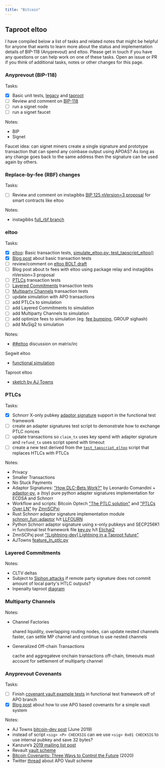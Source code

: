 ```yaml
---
title: "Bitcoin"
---
```


## Taproot eltoo

I have compiled below a list of tasks and related notes that might be helpful for anyone that wants to learn more about the status and implementation details of BIP-118 (Anyprevout) and eltoo. Please get in touch if you have any questions or can help work on one of these tasks. Open an issue or PR if you think of additional tasks, notes or other changes for this page.

### Anyprevout (BIP-118)

Tasks:
 - [X] Basic unit tests, [legacy](https://github.com/ajtowns/bitcoin/blob/57cb1249a20d2e09952040693eb62d04fe1f1399/src/test/sighash_tests.cpp#L247) and [taproot](https://github.com/ajtowns/bitcoin/blob/57cb1249a20d2e09952040693eb62d04fe1f1399/src/test/sighash_tests.cpp#L404)
 - [ ] Review and comment on [BIP-118](https://github.com/bitcoin/bips/blob/master/bip-0118.mediawiki)
 - [ ] run a signet node
 - [ ] run a signet faucet

Notes:

* BIP
* Signet

Faucet idea: can signet miners create a single signature and prototype transaction that can spend any coinbase output using APOAS? As long as any change goes back to the same address then the signature can be used again by others.

### Replace-by-fee (RBF) changes

Tasks:

- [ ] Review and comment on instagibbs [BIP 125 nVersion=3 proposal](https://gist.github.com/instagibbs/b3095752d6289ab52166c04df55c1c19) for smart contracts like eltoo

Notes:

 - instagibbs [full_rbf branch](https://github.com/instagibbs/bitcoin/tree/full_rbf_2022)


### eltoo

Tasks:

 - [X] [eltoo](https://blockstream.com/eltoo.pdf): Basic transaction tests, [simulate_eltoo.py: test_tapscript_eltoo()](https://github.com/remyers/bitcoin/blob/eltoo-anyprevout/test/functional/simulate_eltoo.py#L1623)
 - [X] [Blog post](https://yakshaver.org/2021/07/26/first.html) about basic transaction tests
 - [ ] review/comment on [eltoo BOLT draft](https://github.com/instagibbs/bolts/tree/eltoo_draft)
 - [ ] Blog post about tx fees with eltoo using package relay and instagibbs nVersion=3 proposal
 - [ ] [PTLCs](https://suredbits.com/payment-points-part-1/) transaction tests
 - [ ] [Layered Commitments](https://lists.linuxfoundation.org/pipermail/lightning-dev/2020-January/002448.html) transaction tests
 - [ ] [Multiparty Channels](https://www.ncbi.nlm.nih.gov/pmc/articles/PMC6124062/) transaction tests
 - [ ] update simulation with APO transactions
 - [ ] add PTLCs to simulation
 - [ ] add Layered Commitments to simulation
 - [ ] add Multiparty Channels to simulation
 - [ ] add optimize fees to simulation (eg. [fee bumping](https://lists.linuxfoundation.org/pipermail/bitcoin-dev/2021-May/019031.html), GROUP sighash)
 - [ ] add MuSig2 to simulation

Notes:
* [##eltoo](https://matrix.to/#/##eltoo:libera.chat) discussion on matrix/irc

Segwit eltoo
* [functional simulation](https://github.com/remyers/bitcoin/blob/anyprevout/test/functional/simulate_eltoo.py)

Taproot eltoo
* [sketch by AJ Towns](https://lists.linuxfoundation.org/pipermail/lightning-dev/2019-May/001996.html)

### PTLCs

Tasks:

 - [X] Schnorr X-only pubkey [adaptor signature](https://github.com/bitcoin/bips/blob/master/bip-0340.mediawiki#Adaptor_Signatures) support in the functional test framework
 - [ ] create an adapter signatures test script to demonstrate how to exchange PTLC nonces
 - [ ] update transactions so `claim_tx` uses key spend with adapter signature and `refund_tx` uses script spend with timeout
 - [ ] create a new test derived from the [`test_tapscript_eltoo`](https://github.com/remyers/bitcoin/blob/37a7490dc3b2128c0f7e34a463531f1123682d42/test/functional/simulate_eltoo.py#L1623) script that replaces HTLCs with PTLCs

Notes:

* Privacy
* Smaller Transactions
* No Stuck Payments
* Adaptor Signatures: ["How DLC-Bets Work?"](https://satoshispritz.com/presentazioni/210318-how_dlc-bets_work.pdf) by  Leonardo Comandini + [adaptor-py](https://github.com/LeoComandini/adaptor-py), a (toy) pure python adapter signatures implementation for ECDSA and Schnorr
* Workflow and scripts: Bitcoin Optech ["The PTLC solution"](https://bitcoinops.org/en/preparing-for-taproot/#ptlcs) and ["PTLCs Over LN"](https://bitcoinops.org/en/newsletters/2021/09/01/#ptlcs-over-ln) by [ZmnSCPxj](https://zmnscpxj.github.io/about.html)
* Rust Schnorr adaptor signature implementation module [schnorr_fun::adaptor](https://docs.rs/schnorr_fun/0.6.2/schnorr_fun/adaptor/index.html) h/t [LLFOURN](https://twitter.com/LLFOURN)
* Python Schnorr adaptor signature using x-only pubkeys and SECP256K1 in functional test framework file [key.py](https://github.com/elichai/bitcoin/blob/b8252af349143346b5881ddb4c627e460557c3ae/test/functional/test_framework/key.py#L636) h/t [Elichai2](https://twitter.com/Elichai2)
* ZmnSCPxj post ["[Lightning-dev] Lightning in a Taproot future"](https://lists.linuxfoundation.org/pipermail/lightning-dev/2019-December/002375.html)
* AJTowns [feature_ln_ptlc.py](https://github.com/ajtowns/bitcoin/blob/202109-ptlc-lnpenalty/test/functional/feature_ln_ptlc.py)

### Layered Commitments

Notes:

* CLTV deltas
* Subject to [Siphon attacks](https://github.com/lightningnetwork/lightning-rfc/issues/845#issuecomment-779285607) if remote party signature does not commit amount of local party's HTLC outputs?
* lnpenalty taproot [diagram](https://gist.github.com/ajtowns/12f58fa8a4dc9f136ed04ca2584816a2/)

### Multiparty Channels

Notes:

* Channel Factories

  shared liquidity, overlapping routing nodes, can update nested channels faster, can settle MP channel and continue to use nested channels

* Generalized Off-chain Transactions
  
  cache and aggregateve onchain transactions off-chain, timeouts must account for settlement of multiparty channel

### Anyprevout Covenants

Tasks:
 - [ ] Finish [covenant vault example tests](https://github.com/remyers/bitcoin/blob/covenant-anyprevout/test/functional/feature_apocovenant.py) in functional test framework off of APO branch 
 - [X] [Blog post](https://yakshaver.org/2021/11/18/covenants.html) about how to use APO based covenants for a simple vault system

Notes:
  * AJ Towns [bitcoin-dev post](https://www.mail-archive.com/bitcoin-dev@lists.linuxfoundation.org/msg08075.html) (June 2019)
  * instead of script ```<sig> <P> CHECKSIG``` can we use ```<sig> 0x01 CHECKSIG``` to use internal pubkey and save 32 bytes?
  * Kanzure’s [2019 mailing list post](https://lists.linuxfoundation.org/pipermail/bitcoin-dev/2019-August/017229.html)
  * Revault [vault scheme](https://github.com/revault/practical-revault/blob/master/revault.pdf)
  * [Bitcoin Covenants: Three Ways to Control the Future](https://arxiv.org/pdf/2006.16714.pdf) (2020)
  * Twitter [thread](https://twitter.com/remyers_/status/1461371410023133184) about APO Vault scheme
